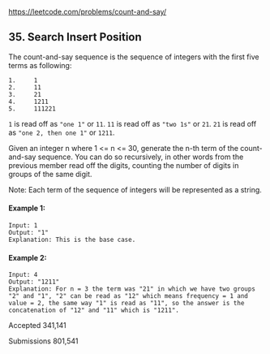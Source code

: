 https://leetcode.com/problems/count-and-say/

## 35. Search Insert Position
The count-and-say sequence is the sequence of integers with the first five terms as following:

```
1.     1
2.     11
3.     21
4.     1211
5.     111221
```

`1` is read off as `"one 1"` or `11`.
`11` is read off as `"two 1s"` or `21`.
`21` is read off as `"one 2, then one 1"` or `1211`.

Given an integer n where 1 <= n <= 30, generate the n-th term of the count-and-say sequence. You can do so recursively, in other words from the previous member read off the digits, counting the number of digits in groups of the same digit.

Note: Each term of the sequence of integers will be represented as a string.

#### Example 1:
```
Input: 1
Output: "1"
Explanation: This is the base case.
```

#### Example 2:
```
Input: 4
Output: "1211"
Explanation: For n = 3 the term was "21" in which we have two groups "2" and "1", "2" can be read as "12" which means frequency = 1 and value = 2, the same way "1" is read as "11", so the answer is the concatenation of "12" and "11" which is "1211".
```
Accepted
341,141

Submissions
801,541
